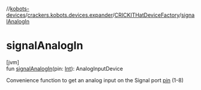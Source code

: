 //[kobots-devices](../../../index.md)/[crackers.kobots.devices.expander](../index.md)/[CRICKITHatDeviceFactory](index.md)/[signalAnalogIn](signal-analog-in.md)

# signalAnalogIn

[jvm]\
fun [signalAnalogIn](signal-analog-in.md)(pin: [Int](https://kotlinlang.org/api/latest/jvm/stdlib/kotlin/-int/index.html)): AnalogInputDevice

Convenience function to get an analog input on the  Signal port [pin](signal-analog-in.md) (1-8)
